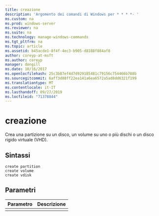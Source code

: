 ```yaml
---
title: creazione
description: 'Argomento dei comandi di Windows per * * * *- '
ms.custom: na
ms.prod: windows-server
ms.reviewer: na
ms.suite: na
ms.technology: manage-windows-commands
ms.tgt_pltfrm: na
ms.topic: article
ms.assetid: b45acde1-8f4f-4ec3-b905-d8188f884af8
author: coreyp-at-msft
ms.author: coreyp
manager: dongill
ms.date: 10/16/2017
ms.openlocfilehash: 25c3b87ef4d7d929185481c79156c754466b788b
ms.sourcegitcommit: 6aff3d88ff22ea141a6ea6572a5ad8dd6321f199
ms.translationtype: MT
ms.contentlocale: it-IT
ms.lasthandoff: 09/27/2019
ms.locfileid: "71378844"
---
```

# <a name="create"></a>creazione



Crea una partizione su un disco, un volume su uno o più dischi o un disco rigido virtuale (VHD).

## <a name="syntax"></a>Sintassi

```
create partition
create volume
create vdisk
```

## <a name="parameters"></a>Parametri

| Parametro | Descrizione |
|-----------|-------------|
|           |             |

